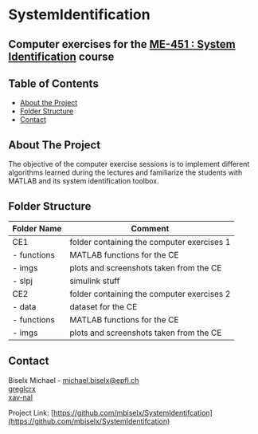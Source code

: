 # SystemIdentification
## Computer exercises for the [ME-451 : System Identification](https://edu.epfl.ch/coursebook/fr/system-identification-ME-421) course


<!-- TABLE OF CONTENTS -->
## Table of Contents

* [About the Project](#about-the-project)
* [Folder Structure](#folder-structure)
* [Contact](#contact)

<!-- ABOUT THE PROJECT -->
## About The Project
The objective of the computer exercise sessions is to implement different algorithms learned during the lectures and familiarize the students with MATLAB and its system identification toolbox.

<!-- FOLDER Structure -->
## Folder Structure
| Folder Name             | Comment                                                                                            |
| ----------------------- | -------------------------------------------------------------------------------------------------- |
| CE1                     | folder containing the computer exercises 1                                                         |
| - functions             | MATLAB functions for the CE                                                                        |
| - imgs                  | plots and screenshots taken from the CE                                                            |
| - slpj                  | simulink stuff                                                                                     |
| CE2                     | folder containing the computer exercises 2 
| - data                  | dataset for the CE                                                                  |
| - functions             | MATLAB functions for the CE                                                                        |
| - imgs                  | plots and screenshots taken from the CE                                                            |


<!-- CONTACT -->
## Contact
Biselx Michael - michael.biselx@epfl.ch    <br />
[greglcrx](https://github.com/greglcrx)    <br />
[xav-nal](https://github.com/xav-nal)      <br />


Project Link: [https://github.com/mbiselx/SystemIdentifcation](https://github.com/mbiselx/SystemIdentifcation)
